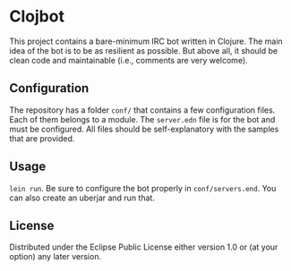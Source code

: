 # Clojbot

This project contains a bare-minimum IRC bot written in Clojure. The main idea of the bot is to be as resilient as possible. But above all, it should be clean code and maintainable (i.e., comments are very welcome).

## Configuration
The repository has a folder `conf/` that contains a few configuration files. Each of them belongs to a module. The `server.edn` file is for the bot and must be configured. All files should be self-explanatory with the samples that are provided.

## Usage

`lein run`. Be sure to configure the bot properly in `conf/servers.end`. You can also create an uberjar and run that.

## License

Distributed under the Eclipse Public License either version 1.0 or (at
your option) any later version.

